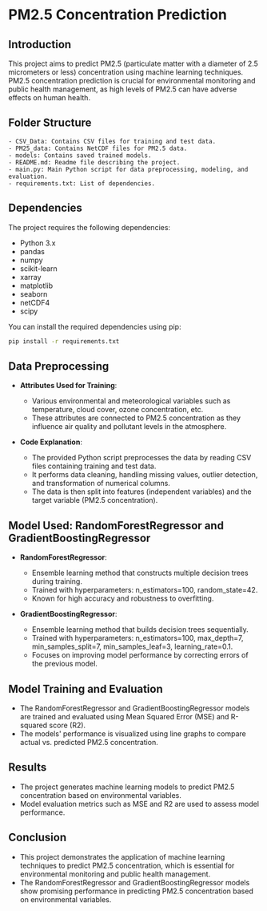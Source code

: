 # PM2.5 Concentration Prediction

## Introduction
This project aims to predict PM2.5 (particulate matter with a diameter of 2.5 micrometers or less) concentration using machine learning techniques. PM2.5 concentration prediction is crucial for environmental monitoring and public health management, as high levels of PM2.5 can have adverse effects on human health.

## Folder Structure
```
- CSV_Data: Contains CSV files for training and test data.
- PM25_data: Contains NetCDF files for PM2.5 data.
- models: Contains saved trained models.
- README.md: Readme file describing the project.
- main.py: Main Python script for data preprocessing, modeling, and evaluation.
- requirements.txt: List of dependencies.
```

## Dependencies
The project requires the following dependencies:
- Python 3.x
- pandas
- numpy
- scikit-learn
- xarray
- matplotlib
- seaborn
- netCDF4
- scipy

You can install the required dependencies using pip:
```bash
pip install -r requirements.txt
```

## Data Preprocessing
- **Attributes Used for Training**:
  - Various environmental and meteorological variables such as temperature, cloud cover, ozone concentration, etc.
  - These attributes are connected to PM2.5 concentration as they influence air quality and pollutant levels in the atmosphere.

- **Code Explanation**:
  - The provided Python script preprocesses the data by reading CSV files containing training and test data.
  - It performs data cleaning, handling missing values, outlier detection, and transformation of numerical columns.
  - The data is then split into features (independent variables) and the target variable (PM2.5 concentration).

## Model Used: RandomForestRegressor and GradientBoostingRegressor
- **RandomForestRegressor**:
  - Ensemble learning method that constructs multiple decision trees during training.
  - Trained with hyperparameters: n_estimators=100, random_state=42.
  - Known for high accuracy and robustness to overfitting.

- **GradientBoostingRegressor**:
  - Ensemble learning method that builds decision trees sequentially.
  - Trained with hyperparameters: n_estimators=100, max_depth=7, min_samples_split=7, min_samples_leaf=3, learning_rate=0.1.
  - Focuses on improving model performance by correcting errors of the previous model.

## Model Training and Evaluation
- The RandomForestRegressor and GradientBoostingRegressor models are trained and evaluated using Mean Squared Error (MSE) and R-squared score (R2).
- The models' performance is visualized using line graphs to compare actual vs. predicted PM2.5 concentration.

## Results
- The project generates machine learning models to predict PM2.5 concentration based on environmental variables.
- Model evaluation metrics such as MSE and R2 are used to assess model performance.

## Conclusion
- This project demonstrates the application of machine learning techniques to predict PM2.5 concentration, which is essential for environmental monitoring and public health management.
- The RandomForestRegressor and GradientBoostingRegressor models show promising performance in predicting PM2.5 concentration based on environmental variables.
